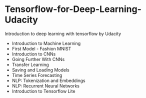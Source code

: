 # Tensorflow-for-Deep-Learning-Udacity
Introduction to deep learning with tensorflow by Udacity 
- Introduction to Machine Learning
- First Model - Fashion MNIST
- Introduction to CNNs
- Going Further With CNNs
- Transfer Learning
- Saving and Loading Models
- Time Series Forecasting
- NLP: Tokenization and Embeddings
- NLP: Recurrent Neural Networks
- Introduction to Tensorflow Lite

